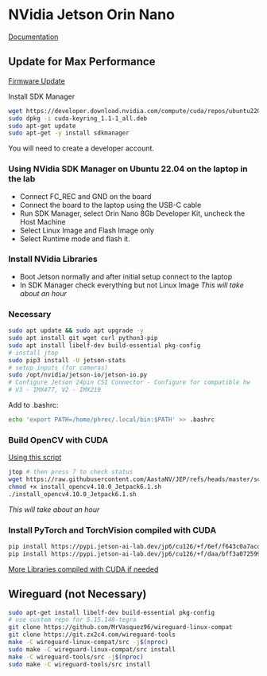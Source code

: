 # NVidia Jetson Orin Nano

[Documentation](https://docs.nvidia.com/jetson/archives/r36.4/DeveloperGuide/index.html)

## Update for Max Performance

[Firmware Update](https://developer.nvidia.com/embedded/learn/get-started-jetson-orin-nano-devkit#firmware)

Install SDK Manager

```bash
wget https://developer.download.nvidia.com/compute/cuda/repos/ubuntu2204/x86_64/cuda-keyring_1.1-1_all.deb
sudo dpkg -i cuda-keyring_1.1-1_all.deb
sudo apt-get update
sudo apt-get -y install sdkmanager
```

You will need to create a developer account.

### Using NVidia SDK Manager on Ubuntu 22.04 on the laptop in the lab

- Connect FC_REC and GND on the board
- Connect the board to the laptop using the USB-C cable
- Run SDK Manager, select Orin Nano 8Gb Developer Kit, uncheck the Host Machine
- Select Linux Image and Flash Image only
- Select Runtime mode and flash it.

### Install NVidia Libraries

- Boot Jetson normally and after initial setup connect to the laptop
- In SDK Manager check everything but not Linux Image
*This will take about an hour*

### Necessary

```bash
sudo apt update && sudo apt upgrade -y
sudo apt install git wget curl python3-pip
sudo apt install libelf-dev build-essential pkg-config
# install jtop
sudo pip3 install -U jetson-stats
# setup inputs (for cameras)
sudo /opt/nvidia/jetson-io/jetson-io.py
# Configure Jetson 24pin CSI Connector - Configure for compatible hw
# V3 - IMX477, V2 - IMX219
```

Add to .bashrc:

```bash
echo 'export PATH=/home/phrec/.local/bin:$PATH' >> .bashrc
```

### Build OpenCV with CUDA

[Using this script](https://github.com/AastaNV/JEP/blob/master/script/install_opencv4.10.0_Jetpack6.1.sh)

```bash
jtop # then press 7 to check status
wget https://raw.githubusercontent.com/AastaNV/JEP/refs/heads/master/script/install_opencv4.10.0_Jetpack6.1.sh
chmod +x install_opencv4.10.0_Jetpack6.1.sh
./install_opencv4.10.0_Jetpack6.1.sh
```

*This will take about an hour*

### Install PyTorch and TorchVision compiled with CUDA

```bash
pip install https://pypi.jetson-ai-lab.dev/jp6/cu126/+f/6ef/f643c0a7acda9/torch-2.7.0-cp310-cp310-linux_aarch64.whl#sha256=6eff643c0a7acda92734cc798338f733ff35c7df1a4434576f5ff7c66fc97319
pip install https://pypi.jetson-ai-lab.dev/jp6/cu126/+f/daa/bff3a07259968/torchvision-0.22.0-cp310-cp310-linux_aarch64.whl#sha256=daabff3a0725996886b92e4b5dd143f5750ef4b181b5c7d01371a9185e8f0402
```

[More Libraries compiled with CUDA if needed](https://pypi.jetson-ai-lab.dev/jp6/cu126)

## Wireguard (not Necessary)

```bash
sudo apt-get install libelf-dev build-essential pkg-config
# use custom repo for 5.15.148-tegra
git clone https://github.com/MrVasquez96/wireguard-linux-compat
git clone https://git.zx2c4.com/wireguard-tools
make -C wireguard-linux-compat/src -j$(nproc)
sudo make -C wireguard-linux-compat/src install
make -C wireguard-tools/src -j$(nproc)
sudo make -C wireguard-tools/src install
```
